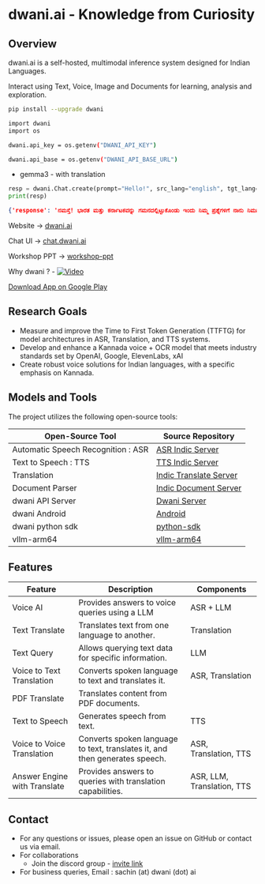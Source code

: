 # dwani.ai - Knowledge from Curiosity

## Overview

dwani.ai is a self-hosted, multimodal inference system designed for Indian Languages. 

Interact using Text, Voice, Image and Documents for learning, analysis and exploration.

```bash
pip install --upgrade dwani

import dwani
import os

dwani.api_key = os.getenv("DWANI_API_KEY")

dwani.api_base = os.getenv("DWANI_API_BASE_URL")
```

- gemma3 - with translation
```python
resp = dwani.Chat.create(prompt="Hello!", src_lang="english", tgt_lang="kannada", model="gemma3")
print(resp)
```
```json
{'response': 'ನಮಸ್ತೆ! ಭಾರತ ಮತ್ತು ಕರ್ನಾಟಕವನ್ನು ಗಮನದಲ್ಲಿಟ್ಟುಕೊಂಡು ಇಂದು ನಿಮ್ಮ ಪ್ರಶ್ನೆಗಳಿಗೆ ನಾನು ನಿಮಗೆ ಹೇಗೆ ಸಹಾಯ ಮಾಡಲಿ?'}
```


Website -> [dwani.ai](https://dwani.ai)

Chat UI -> [chat.dwani.ai](https://chat.dwani.ai)

Workshop PPT -> [workshop-ppt](https://tinyurl.com/dwani-ai-workshop)

Why dwani ? - [![Video](https://img.youtube.com/vi/4DnyKMTQf2w/hqdefault.jpg)](https://youtu.be/4DnyKMTQf2w)


[Download App on Google Play](
https://play.google.com/store/apps/details?id=com.slabstech.dhwani.voiceai&pcampaignid=web_share)

## Research Goals
- Measure and improve the Time to First Token Generation (TTFTG) for model architectures in ASR, Translation, and TTS systems.
- Develop and enhance a Kannada voice + OCR model that meets industry standards set by OpenAI, Google, ElevenLabs, xAI
- Create robust voice solutions for Indian languages, with a specific emphasis on Kannada.


## Models and Tools

The project utilizes the following open-source tools:

| Open-Source Tool                       | Source Repository                                          | 
|---------------------------------------|-------------------------------------------------------------|
| Automatic Speech Recognition : ASR   | [ASR Indic Server](https://github.com/dwani-ai/asr-indic-server) | 
| Text to Speech : TTS                  | [TTS Indic Server](https://github.com/dwani-ai/tts-indic-server)  | 
| Translation                           | [Indic Translate Server](https://github.com/dwani-ai/indic-translate-server) | 
| Document Parser                       | [Indic Document Server](https://github.com/dwani-ai/docs-indic-server) |
| dwani API Server | [Dwani Server](https://github.com/dwani-ai/dwani-api-server) | 
| dwani Android | [Android](https://github.com/dwani-ai/dwani-android) |
| dwani python sdk | [python-sdk](https://github.com/dwani-ai/dwani-python-sdk) |
| vllm-arm64 | [vllm-arm64](https://github.com/dwani-ai/vllm-arm64) |


## Features

| Feature                      | Description                                                                 |  Components          | 
|------------------------------|-----------------------------------------------------------------------------|-----------|
| Voice AI                | Provides answers to voice queries using a LLM                     | ASR + LLM                 | 
| Text Translate               | Translates text from one language to another.                                |  Translation         |
| Text Query                   | Allows querying text data for specific information.                          | LLM                 | 
| Voice to Text Translation    | Converts spoken language to text and translates it.                          |  ASR, Translation    |
| PDF Translate                | Translates content from PDF documents.                                       |  | Translation         |
| Text to Speech           | Generates speech from text.                                                  |  TTS                 |
| Voice to Voice Translation   | Converts spoken language to text, translates it, and then generates speech.   |  ASR, Translation, TTS|
| Answer Engine with Translate| Provides answers to queries with translation capabilities.                   |  ASR, LLM, Translation, TTS| 

## Contact
- For any questions or issues, please open an issue on GitHub or contact us via email.
- For collaborations
  - Join the discord group - [invite link](https://discord.gg/WZMCerEZ2P) 
- For business queries, Email : sachin (at) dwani (dot) ai



